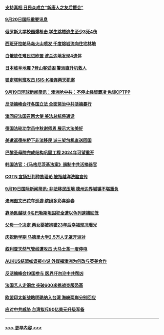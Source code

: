 #### [支持真相 日民众成立“新唐人之友后援会”](../pages/prog202/a103221214.md?t=09201951) 
#### [9月20日国际重要讯息](../pages/prog202/a103221203.md?t=09201951) 
#### [俄罗斯大学校园爆枪击 学生跳楼逃生至少3死4伤](../pages/prog202/a103221128.md?t=09201951) 
#### [西班牙拉帕马岛火山喷发 千度熔岩流向住宅林地](../pages/prog202/a103221068.md?t=09201951) 
#### [白俄放任难民进欧盟 波兰边境发现4遗体](../pages/prog202/a103221044.md?t=09201951) 
#### [日本岐阜地震 7登山客受困 警派直升机救人](../pages/prog202/a103221029.md?t=09201951) 
#### [锁定塔利班攻击 ISIS-K接连两天犯案](../pages/prog202/a103220652.md?t=09201951) 
#### [9月19日环球新闻简讯：澳洲呛中共：不停止经贸霸凌 免谈CPTPP](../pages/prog202/a103220539.md?t=09201951) 
#### [反活摘峰会吁各国立法 全面惩治中共活摘暴行](../pages/prog202/a103220499.md?t=09201951) 
#### [澳回应法国召回大使 美法总统将通话](../pages/prog202/a103220489.md?t=09201951) 
#### [德国法轮功学员中秋谢师恩 展示大法美好](../pages/prog202/a103220466.md?t=09201951) 
#### [美遣返德州桥下非法移民 派三架包机直送回国](../pages/prog202/a103220461.md?t=09201951) 
#### [巴黎圣母院完成结构巩固工程 2024年可望重开](../pages/prog202/a103220427.md?t=09201951) 
#### [韩国法官：《马格尼茨基法案》遏制中共活摘器官](../pages/prog202/a103220318.md?t=09201951) 
#### [CGTN 宣扬批判种族理论 被指越洋洗脑宣传](../pages/prog202/a103220308.md?t=09201951) 
#### [9月19日国际新闻简讯: 非法移民压境 德州边界城镇不堪重负](../pages/prog202/a103220306.md?t=09201951) 
#### [澳洲图文巴花车巡游 缤纷多彩喜迎春](../pages/prog202/a103220268.md?t=09201951) 
#### [靠汤匙越狱 6名巴勒斯坦囚犯全遭以色列逮捕回笼](../pages/prog202/a103220237.md?t=09201951) 
#### [父母一个决定 两女婴被抱错23年后幸福现况曝光](../pages/prog202/a103220230.md?t=09201951) 
#### [庆祝新学期 马德里大学2.5万人无罩开派对](../pages/prog202/a103220217.md?t=09201951) 
#### [叙利亚天然气管线遭攻击 大马士革一度停电](../pages/prog202/a103220151.md?t=09201951) 
#### [AUKUS结盟如谍报小说 外媒揭澳洲为何改与英美合作](../pages/prog202/a103220123.md?t=09201951) 
#### [反活摘峰会19国参与 医界吁勿沦中共帮凶](../pages/prog202/a103219788.md?t=09201951) 
#### [法国艺人走钢丝  突破600米挑战克服恐高](../pages/prog202/a103219983.md?t=09201951) 
#### [欧盟印太新战略明确纳入台湾 海峡两岸分别回应](../pages/prog202/a103219931.md?t=09201951) 
#### [应对中共威胁 台湾拟斥90亿美元升级军备](../pages/prog202/a103218229.md?t=09201951) 

----
#### [ >>> 更早内容 <<< ](../indexes/prog202-earlier.md)

